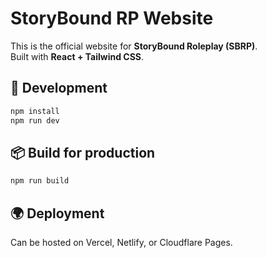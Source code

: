 # StoryBound RP Website

This is the official website for **StoryBound Roleplay (SBRP)**.  
Built with **React + Tailwind CSS**.

## 🚀 Development
```bash
npm install
npm run dev
```

## 📦 Build for production
```bash
npm run build
```

## 🌍 Deployment
Can be hosted on Vercel, Netlify, or Cloudflare Pages.
